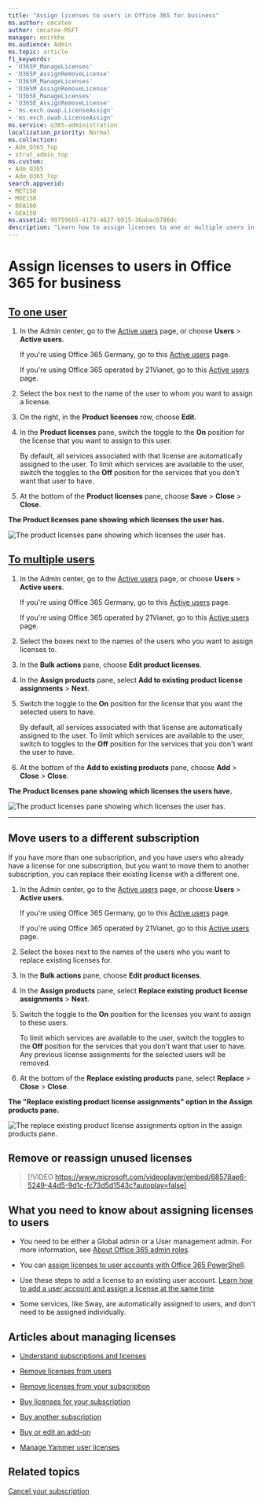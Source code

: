 ```yaml
---
title: "Assign licenses to users in Office 365 for business"
ms.author: cmcatee
author: cmcatee-MSFT
manager: mnirkhe
ms.audience: Admin
ms.topic: article
f1_keywords:
- 'O365P_ManageLicenses'
- 'O365P_AssignRemoveLicense'
- 'O365M_ManageLicenses'
- 'O365M_AssignRemoveLicense'
- 'O365E_ManageLicenses'
- 'O365E_AssignRemoveLicense'
- 'ms.exch.owap.LicenseAssign'
- 'ms.exch.owab.LicenseAssign'
ms.service: o365-administration
localization_priority: Normal
ms.collection:
- Adm_O365_Top
- strat_admin_top
ms.custom:
- Adm_O365
- Adm_O365_Top
search.appverid:
- MET150
- MOE150
- BEA160
- GEA150
ms.assetid: 997596b5-4173-4627-b915-36abac6786dc
description: "Learn how to assign licenses to one or multiple users in Office 365 for business, move users to a new subscription, or remove or reassign unused Office 365 licenses."
---
```


# Assign licenses to users in Office 365 for business

## [To one user](#tab/One)
  
1. In the Admin center, go to the <a href="https://go.microsoft.com/fwlink/p/?linkid=834822" target="_blank">Active users</a> page, or choose **Users** \> **Active users**.
    
    If you're using Office 365 Germany, go to this <a href="https://go.microsoft.com/fwlink/p/?linkid=847686" target="_blank">Active users</a> page. 
    
    If you're using Office 365 operated by 21Vianet, go to this <a href="https://go.microsoft.com/fwlink/p/?linkid=850628" target="_blank">Active users</a> page. 
    
2. Select the box next to the name of the user to whom you want to assign a license.
    
3. On the right, in the **Product licenses** row, choose **Edit**.
    
4. In the **Product licenses** pane, switch the toggle to the **On** position for the license that you want to assign to this user. 
    
    By default, all services associated with that license are automatically assigned to the user. To limit which services are available to the user, switch the toggles to the **Off** position for the services that you don't want that user to have. 
    
5. At the bottom of the **Product licenses** pane, choose **Save** \> **Close** \> **Close**.
    
**The Product licenses pane showing which licenses the user has.**

![The product licenses pane showing which licenses the user has.](../media/fbab37fe-bcd5-4a5e-86bf-921879c963f7.png)
  
## [To multiple users](#tab/Multiple)
  
1. In the Admin center, go to the <a href="https://go.microsoft.com/fwlink/p/?linkid=834822" target="_blank">Active users</a> page, or choose **Users** \> **Active users**.
    
    If you're using Office 365 Germany, go to this <a href="https://go.microsoft.com/fwlink/p/?linkid=847686" target="_blank">Active users</a> page. 
    
    If you're using Office 365 operated by 21Vianet, go to this <a href="https://go.microsoft.com/fwlink/p/?linkid=850628" target="_blank">Active users</a> page. 
    
2. Select the boxes next to the names of the users who you want to assign licenses to.
    
3. In the **Bulk actions** pane, choose **Edit product licenses**.
    
4. In the **Assign products** pane, select **Add to existing product license assignments** \> **Next**.
    
5. Switch the toggle to the **On** position for the license that you want the selected users to have. 
    
    By default, all services associated with that license are automatically assigned to the user. To limit which services are available to the user, switch to toggles to the **Off** position for the services that you don't want the user to have. 
    
6. At the bottom of the **Add to existing products** pane, choose **Add** \> **Close** \> **Close**.
    
**The Product licenses pane showing which licenses the users have.**

![The product licenses pane showing which licenses the user has.](../media/fbab37fe-bcd5-4a5e-86bf-921879c963f7.png)
  
---

## Move users to a different subscription

If you have more than one subscription, and you have users who already have a license for one subscription, but you want to move them to another subscription, you can replace their existing license with a different one.
  
1. In the Admin center, go to the <a href="https://go.microsoft.com/fwlink/p/?linkid=834822" target="_blank">Active users</a> page, or choose **Users** \> **Active users**.
    
    If you're using Office 365 Germany, go to this <a href="https://go.microsoft.com/fwlink/p/?linkid=847686" target="_blank">Active users</a> page. 
    
    If you're using Office 365 operated by 21Vianet, go to this <a href="https://go.microsoft.com/fwlink/p/?linkid=850628" target="_blank">Active users</a> page. 
    
2. Select the boxes next to the names of the users who you want to replace existing licenses for.
    
3. In the **Bulk actions** pane, choose **Edit product licenses**.
    
4. In the **Assign products** pane, select **Replace existing product license assignments** \> **Next**.
    
5. Switch the toggle to the **On** position for the licenses you want to assign to these users. 
    
    To limit which services are available to the user, switch the toggles to the **Off** position for the services that you don't want that user to have. Any previous license assignments for the selected users will be removed. 
    
6. At the bottom of the **Replace existing products** pane, select **Replace** \> **Close** \> **Close**.
    
**The "Replace existing product license assignments" option in the Assign products pane.**

![The replace existing product license assignments option in the assign products pane.](../media/69125d1e-603d-41ac-bd12-edfef62d744f.png)
  
## Remove or reassign unused licenses

> [!VIDEO https://www.microsoft.com/videoplayer/embed/68578ae6-5249-44d5-9d1c-fc73d5d1543c?autoplay=false]
  
## What you need to know about assigning licenses to users

- You need to be either a Global admin or a User management admin. For more information, see [About Office 365 admin roles](../add-users/about-admin-roles.md).
    
- You can [assign licenses to user accounts with Office 365 PowerShell](https://go.microsoft.com/fwlink/p/?linkid=850410).
    
- Use these steps to add a license to an existing user account. [Learn how to add a user account and assign a license at the same time](../add-users/add-users.md)
    
- Some services, like Sway, are automatically assigned to users, and don't need to be assigned individually.
    
## Articles about managing licenses

- [Understand subscriptions and licenses](subscriptions-and-licenses.md)
    
- [Remove licenses from users](remove-licenses-from-users.md)
    
- [Remove licenses from your subscription](remove-licenses-from-subscription.md)
    
- [Buy licenses for your subscription](buy-licenses.md)
    
- [Buy another subscription](buy-another-subscription.md)
    
- [Buy or edit an add-on](buy-or-edit-an-add-on.md)
    
- [Manage Yammer user licenses](https://docs.microsoft.com/en-us/yammer/manage-yammer-users/manage-yammer-licenses-in-office-365)

## Related topics

[Cancel your subscription](cancel-your-subscription.md)